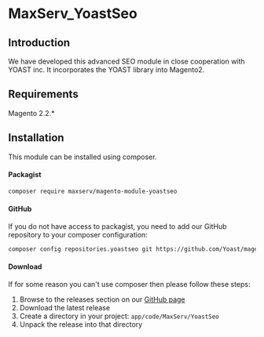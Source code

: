 # MaxServ_YoastSeo

## Introduction
We have developed this advanced SEO module in close cooperation with YOAST inc. 
It incorporates the YOAST library into Magento2.

## Requirements
Magento 2.2.*

## Installation
This module can be installed using composer. 

#### Packagist
```bash
composer require maxserv/magento-module-yoastseo
```

#### GitHub
If you do not have access to packagist, you need to add our GitHub repository to your composer configuration:
```bash
composer config repositories.yoastseo git https://github.com/Yoast/magento-seo
```

#### Download
If for some reason you can't use composer then please follow these steps:
1. Browse to the releases section on our [GitHub page](https://github.com/Yoast/magento-seo/releases)
2. Download the latest release
3. Create a directory in your project: ```app/code/MaxServ/YoastSeo```
4. Unpack the release into that directory

